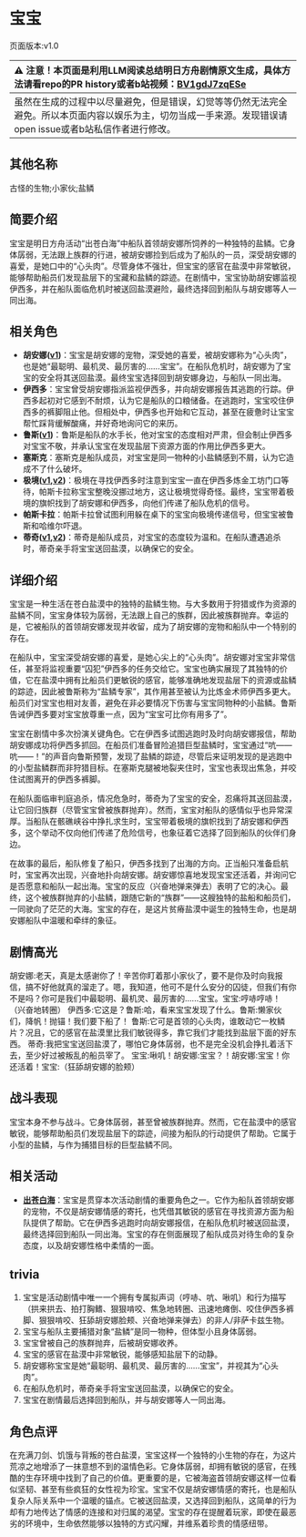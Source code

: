 # 宝宝
页面版本:v1.0
 

| :warning: 注意！本页面是利用LLM阅读总结明日方舟剧情原文生成，具体方法请看repo的PR history或者b站视频：[BV1gdJ7zqESe](https://www.bilibili.com/video/BV1gdJ7zqESe/)         |
|:----------------------------|
| 虽然在生成的过程中以尽量避免，但是错误，幻觉等等仍然无法完全避免。所以本页面内容以娱乐为主，切勿当成一手来源。发现错误请open issue或者b站私信作者进行修改。|



## 其他名称
古怪的生物;小家伙;盐鳞
## 简要介绍
宝宝是明日方舟活动“出苍白海”中船队首领胡安娜所饲养的一种独特的盐鳞。它身体孱弱，无法跟上族群的行进，被胡安娜捡到后成为了船队的一员，深受胡安娜的喜爱，是她口中的“心头肉”。尽管身体不强壮，但宝宝的感官在盐漠中非常敏锐，能够帮助船员们发现盐层下的宝藏和盐鳞的踪迹。在剧情中，宝宝协助胡安娜监视伊西多，并在船队面临危机时被送回盐漠避险，最终选择回到船队与胡安娜等人一同出海。
## 相关角色
-   **胡安娜([v1](extended_char_hu_an_na.md))**：宝宝是胡安娜的宠物，深受她的喜爱，被胡安娜称为“心头肉”，也是她“最聪明、最机灵、最厉害的......宝宝”。在船队危机时，胡安娜为了宝宝的安全将其送回盐漠。最终宝宝选择回到胡安娜身边，与船队一同出海。
-   **伊西多**：宝宝曾受胡安娜指派监视伊西多，并向胡安娜报告其逃跑的行踪。伊西多起初对它感到不耐烦，认为它是船队的口粮储备。在逃跑时，宝宝咬住伊西多的裤脚阻止他。但相处中，伊西多也开始和它互动，甚至在疲惫时让宝宝帮忙踩背缓解酸痛，并好奇地询问它的来历。
-   **鲁斯([v1](extended_char_lu_si.md))**：鲁斯是船队的水手长，他对宝宝的态度相对严肃，但会制止伊西多对宝宝不敬，并承认宝宝在发现盐层下资源方面的作用比伊西多更大。
-   **塞斯克**：塞斯克是船队成员，对宝宝是同一物种的小盐鳞感到不屑，认为它造成不了什么破坏。
-   **极境([v1](char_401_elysm.md),[v2](../char_v3/char_401_elysm.md))**：极境在寻找伊西多时注意到宝宝一直在伊西多炼金工坊门口等待，帕斯卡拉称宝宝整晚没挪过地方，这让极境觉得奇怪。最终，宝宝带着极境的旗帜找到了胡安娜和伊西多，向他们传递了船队危机的信号。
-   **帕斯卡拉**：帕斯卡拉曾试图利用躲在桌下的宝宝向极境传递信号，但宝宝被鲁斯和哈维尔吓退。
-   **蒂奇([v1](extended_char_di_qi.md),[v2](../char_v3/extended_char_di_qi.md))**：蒂奇是船队成员，对宝宝的态度较为温和。在船队遭遇追杀时，蒂奇亲手将宝宝送回盐漠，以确保它的安全。
## 详细介绍
宝宝是一种生活在苍白盐漠中的独特的盐鳞生物。与大多数用于狩猎或作为资源的盐鳞不同，宝宝身体较为孱弱，无法跟上自己的族群，因此被族群抛弃。幸运的是，它被船队的首领胡安娜发现并收留，成为了胡安娜的宠物和船队中一个特别的存在。

在船队中，宝宝深受胡安娜的喜爱，是她心尖上的“心头肉”。胡安娜对宝宝非常信任，甚至将监视重要“囚犯”伊西多的任务交给它。宝宝也确实展现了其独特的价值，它在盐漠中拥有比船员们更敏锐的感官，能够准确地发现盐层下的资源或盐鳞的踪迹，因此被鲁斯称为“盐鳞专家”，其作用甚至被认为比炼金术师伊西多更大。船员们对宝宝也相对友善，避免在非必要情况下伤害与宝宝同物种的小盐鳞。鲁斯告诫伊西多要对宝宝放尊重一点，因为“宝宝可比你有用多了”。

宝宝在剧情中多次扮演关键角色。它在伊西多试图逃跑时及时向胡安娜报信，帮助胡安娜成功将伊西多抓回。在船员们准备冒险追猎巨型盐鳞时，宝宝通过“吭——吭——！”的声音向鲁斯预警，发现了盐鳞的踪迹，尽管后来证明发现的是逃跑中的小型盐鳞群而非狩猎目标。在塞斯克腿被地裂夹住时，宝宝也表现出焦急，并咬住试图离开的伊西多裤脚。

在船队面临审判庭追杀，情况危急时，蒂奇为了宝宝的安全，忍痛将其送回盐漠，让它回归族群（尽管宝宝曾被族群抛弃）。然而，宝宝对船队的感情似乎也异常深厚。当船队在骸礁峡谷中挣扎求生时，宝宝带着极境的旗帜找到了胡安娜和伊西多，这个举动不仅向他们传递了危险信号，也象征着它选择了回到船队的伙伴们身边。

在故事的最后，船队修复了船只，伊西多找到了出海的方向。正当船只准备启航时，宝宝再次出现，兴奋地扑向胡安娜。胡安娜惊喜地发现宝宝还活着，并询问它是否愿意和船队一起出海。宝宝的反应（兴奋地弹来弹去）表明了它的决心。最终，这个被族群抛弃的小盐鳞，跟随它新的“族群”——这艘独特的盐船和船员们，一同驶向了茫茫的大海。宝宝的存在，是这片贫瘠盐漠中诞生的独特生命，也是胡安娜船队中温暖和牵绊的象征。
## 剧情高光
胡安娜:老天，真是太感谢你了！辛苦你盯着那小家伙了，要不是你及时向我报信，搞不好他就真的溜走了。嗯，我知道，他可不是什么安分的囚徒，但我们有你不是吗？你可是我们中最聪明、最机灵、最厉害的......宝宝。宝宝:哼哧哼哧！（兴奋地转圈）
伊西多:它这是？鲁斯:哈，看来宝宝发现了什么。鲁斯:懒家伙们，降帆！抛锚！我们要下船了！
鲁斯:它可是首领的心头肉，谁敢动它一枚鳞片？况且，它的感官在盐漠里比我们敏锐得多，靠它我们才能找到盐层下面的好东西。
蒂奇:我把宝宝送回盐漠了，哪怕它身体孱弱，也不是完全没机会挣扎着活下去，至少好过被叛乱的船员宰了。
宝宝:啾叽！胡安娜:宝宝？！胡安娜:宝宝！你还活着！宝宝:（狂舔胡安娜的脸颊）
## 战斗表现
宝宝本身不参与战斗。它身体孱弱，甚至曾被族群抛弃。然而，它在盐漠中的感官敏锐，能够帮助船员们发现盐层下的踪迹，间接为船队的行动提供了帮助。它属于小型的盐鳞，与作为捕猎目标的巨型盐鳞不同。
## 相关活动
-   **[出苍白海](../stories/act39side.md)**：宝宝是贯穿本次活动剧情的重要角色之一。它作为船队首领胡安娜的宠物，不仅是胡安娜情感的寄托，也凭借其敏锐的感官在寻找资源方面为船队提供了帮助。它在伊西多逃跑时向胡安娜报信，在船队危机时被送回盐漠，最终选择回到船队一同出海。宝宝的存在侧面展现了船队成员对待生命的复杂态度，以及胡安娜性格中柔情的一面。
## trivia
1.  宝宝是活动剧情中唯一一个拥有专属拟声词（哼哧、吭、啾叽）和行为描写（拱来拱去、拍打胸鳍、狠狠啃咬、焦急地转圈、迅速地瘫倒、咬住伊西多裤脚、狠狠啃咬、狂舔胡安娜脸颊、兴奋地弹来弹去）的非人/非萨卡兹生物。
2.  宝宝与船队主要捕猎对象“盐鳞”是同一物种，但体型小且身体孱弱。
3.  宝宝曾被自己的族群抛弃，后被胡安娜收养。
4.  宝宝的感官在盐漠中非常敏锐，能够感知盐层下的动静。
5.  胡安娜称宝宝是她“最聪明、最机灵、最厉害的......宝宝”，并视其为“心头肉”。
6.  在船队危机时，蒂奇亲手将宝宝送回盐漠，以确保它的安全。
7.  宝宝在剧情最后选择回到船队，并与胡安娜等人一同出海。
## 角色点评
在充满刀剑、饥饿与背叛的苍白盐漠，宝宝这样一个独特的小生物的存在，为这片荒凉之地增添了一抹意想不到的温情色彩。它身体孱弱，却拥有敏锐的感官，在残酷的生存环境中找到了自己的价值。更重要的是，它被海盗首领胡安娜这样一位看似坚韧、甚至有些疯狂的女性视为珍宝。宝宝不仅是胡安娜情感的寄托，也是船队复杂人际关系中一个温暖的锚点。它被送回盐漠，又选择回到船队，这简单的行为却有力地传达了情感的连接和对归属的渴望。宝宝的存在提醒着玩家，即使在最恶劣的环境中，生命依然能够以独特的方式闪耀，并维系着珍贵的情感纽带。